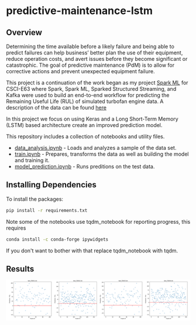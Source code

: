 # predictive-maintenance-lstm

## Overview
Determining the time available before a likely failure and being able to predict failures can help business’ 
better plan the use of their equipment, reduce operation costs, and avert issues before they become significant 
or catastrophic. The goal of predictive maintenance (PdM) is to allow for corrective actions and prevent 
unexpected equipment failure.

This project is a continuation of the work began as my project
[Spark ML](https://github.com/sabderra/predictive-maintenance-spark) for CSCI-E63 where
Spark, Spark ML, Sparked Structured Streaming, and Kafka were used to build an end-to-end workflow 
for predicting the Remaining Useful Life (RUL) of simulated turbofan engine data. A description of the data
can be found [here](https://github.com/sabderra/predictive-maintenance-spark/blob/master/README.md)

In this project we focus on using Keras and a Long Short-Term Memory (LSTM) based architecture create an improved
 prediction model.
 
This repository includes a collection of notebooks and utility files.
* [data_analysis.ipynb](data_analysis.ipynb) - Loads and analyzes a sample of the data set.
* [train.ipynb](train.ipynb) - Prepares, transforms the data as well as building the model and training it.
* [model_prediction.ipynb](model_prediction.ipynb) - Runs preditions on the test data.

## Installing Dependencies
To install the packages: 
```bash
pip install -r requirements.txt 
```

Note some of the notebooks use tqdm_notebook for reporting progress, this requires
```bash
conda install -c conda-forge ipywidgets
```
If you don't want to bother with that replace tqdm_notebook with tqdm.

## Results

<p align="center">
<img src ="doc/images/test_predictions.png" />
</p>



